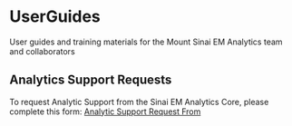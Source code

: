 # UserGuides
User guides and training materials for the Mount Sinai EM Analytics team and collaborators

## Analytics Support Requests
To request Analytic Support from the Sinai EM Analytics Core, please complete this form:
[Analytic Support Request From](https://docs.google.com/forms/d/e/1FAIpQLSfbFi3AMU91lGLYSvgtdYLv2YCzlJGr2aMDn82iQWTP8ScQIw/viewform?embedded=true)
